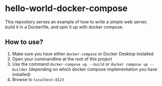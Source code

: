 # hello-world-docker-compose

This repository serves an example of how to write a simple web server, build it in a Dockerfile, and spin it up with docker compose.

## How to use?
1. Make sure you have either `docker-compose` or Docker Desktop installed
2. Open your commandline at the root of this project
3. Use the command `docker-compose up --build` or `docker compose up --builder` (depending on which docker compose implementation you have installed)
4. Browse to `localhost:8123`